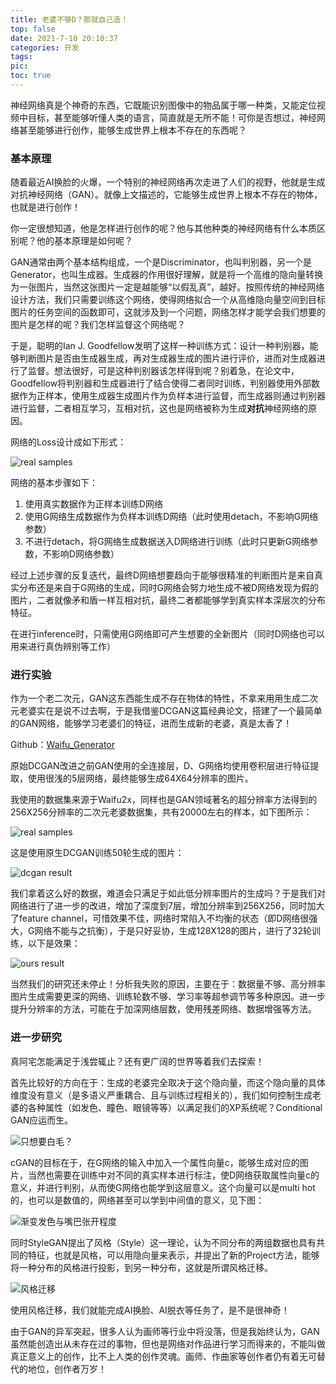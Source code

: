 ```yaml
---
title: 老婆不够D？那就自己造！
top: false
date: 2021-7-10 20:10:37
categories: 开发
tags:
pic:
toc: true
---
```


神经网络真是个神奇的东西，它既能识别图像中的物品属于哪一种类，又能定位视频中目标，甚至能够听懂人类的语言，简直就是无所不能！可你是否想过，神经网络甚至能够进行创作，能够生成世界上根本不存在的东西呢？

### 基本原理

随着最近AI换脸的火爆，一个特别的神经网络再次走进了人们的视野，他就是生成对抗神经网络（GAN）。就像上文描述的，它能够生成世界上根本不存在的物体，也就是进行创作！

你一定很想知道，他是怎样进行创作的呢？他与其他种类的神经网络有什么本质区别呢？他的基本原理是如何呢？

GAN通常由两个基本结构组成，一个是Discriminator，也叫判别器，另一个是Generator，也叫生成器。生成器的作用很好理解，就是将一个高维的隐向量转换为一张图片，当然这张图片一定是越能够“以假乱真”，越好。按照传统的神经网络设计方法，我们只需要训练这个网络，使得网络拟合一个从高维隐向量空间到目标图片的任务空间的函数即可，这就涉及到一个问题，网络怎样才能学会我们想要的图片是怎样的呢？我们怎样监督这个网络呢？

于是，聪明的Ian J. Goodfellow发明了这样一种训练方式：设计一种判别器，能够判断图片是否由生成器生成，再对生成器生成的图片进行评价，进而对生成器进行了监督。想法很好，可是这种判别器该怎样得到呢？别着急，在论文中，Goodfellow将判别器和生成器进行了结合使得二者同时训练，判别器使用外部数据作为正样本，使用生成器生成图片作为负样本进行监督，而生成器则通过判别器进行监督，二者相互学习，互相对抗，这也是网络被称为生成**对抗**神经网络的原因。

网络的Loss设计成如下形式：

![real samples](/images/2021/老婆不够D？那就自己造！/loss.png)

网络的基本步骤如下：
1. 使用真实数据作为正样本训练D网络
2. 使用G网络生成数据作为负样本训练D网络（此时使用detach，不影响G网络参数）
3. 不进行detach，将G网络生成数据送入D网络进行训练（此时只更新G网络参数，不影响D网络参数）

经过上述步骤的反复迭代，最终D网络想要趋向于能够很精准的判断图片是来自真实分布还是来自于G网络的生成，同时G网络会努力地生成不被D网络发现为假的图片，二者就像矛和盾一样互相对抗，最终二者都能够学到真实样本深层次的分布特征。

在进行inference时，只需使用G网络即可产生想要的全新图片（同时D网络也可以用来进行真伪辨别等工作）

### 进行实验

作为一个老二次元，GAN这东西能生成不存在物体的特性，不拿来用用生成二次元老婆实在是说不过去啊，于是我借鉴DCGAN这篇经典论文，搭建了一个最简单的GAN网络，能够学习老婆们的特征，进而生成新的老婆，真是太香了！

Github：[Waifu_Generator](https://github.com/StarRealMan/Waifu_Generator)

原始DCGAN改进之前GAN使用的全连接层，D、G网络均使用卷积层进行特征提取，使用很浅的5层网络，最终能够生成64X64分辨率的图片。

我使用的数据集来源于Waifu2x，同样也是GAN领域著名的超分辨率方法得到的256X256分辨率的二次元老婆数据集，共有20000左右的样本，如下图所示：

![real samples](/images/2021/老婆不够D？那就自己造！/real_samples.png)

这是使用原生DCGAN训练50轮生成的图片：

![dcgan result](/images/2021/老婆不够D？那就自己造！/fake_samples_epoch_049.png)

我们拿着这么好的数据，难道会只满足于如此低分辨率图片的生成吗？于是我们对网络进行了进一步的改进，增加了深度到7层，增加分辨率到256X256，同时加大了feature channel，可惜效果不佳，网络时常陷入不均衡的状态（即D网络很强大，G网络不能与之抗衡），于是只好妥协，生成128X128的图片，进行了32轮训练，以下是效果：

![ours result](/images/2021/老婆不够D？那就自己造！/fake_samples_epoch_031.png)

当然我们的研究还未停止！分析我失败的原因，主要在于：数据量不够、高分辨率图片生成需要更深的网络、训练轮数不够、学习率等超参调节等多种原因。进一步提升分辨率的方法，可能在于加深网络层数，使用残差网络、数据增强等方法。

### 进一步研究

真阿宅怎能满足于浅尝辄止？还有更广阔的世界等着我们去探索！

首先比较好的方向在于：生成的老婆完全取决于这个隐向量，而这个隐向量的具体维度没有意义（是多语义严重耦合、且与训练过程相关的），我们如何控制生成老婆的各种属性（如发色、瞳色、眼镜等等）以满足我们的XP系统呢？Conditional GAN应运而生。

![只想要白毛？](/images/2021/老婆不够D？那就自己造！/white.png)

cGAN的目标在于，在G网络的输入中加入一个属性向量c，能够生成对应的图片，当然也需要在训练中对不同的真实样本进行标注，使D网络获取属性向量c的意义，并进行判别，从而使G网络也能学到这层意义。这个向量可以是multi hot的，也可以是数值的，网络甚至可以学到中间值的意义，见下图：

![渐变发色与嘴巴张开程度](/images/2021/老婆不够D？那就自己造！/fade.png)

同时StyleGAN提出了风格（Style）这一理论，认为不同分布的两组数据也具有共同的特征，也就是风格，可以用隐向量来表示，并提出了新的Project方法，能够将一种分布的风格进行投影，到另一种分布，这就是所谓风格迁移。

![风格迁移](/images/2021/老婆不够D？那就自己造！/style.png)

使用风格迁移，我们就能完成AI换脸、AI脱衣等任务了，是不是很神奇！

由于GAN的异军突起，很多人认为画师等行业中将没落，但是我始终认为，GAN虽然能创造出从未存在过的事物，但也是网络对作品进行学习而得来的，不能叫做真正意义上的创作，比不上人类的创作灵魂。画师、作曲家等创作者仍有着无可替代的地位，创作者万岁！